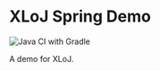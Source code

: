 # XLoJ Spring Demo

![Java CI with Gradle](https://github.com/XLoJ/spring-demo/workflows/Java%20CI%20with%20Gradle/badge.svg)

A demo for XLoJ.
